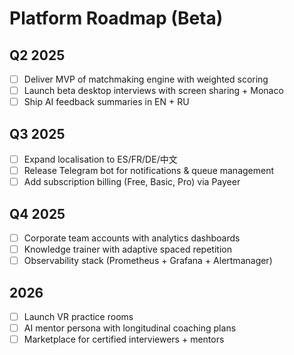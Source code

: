 # Platform Roadmap (Beta)

## Q2 2025
- [ ] Deliver MVP of matchmaking engine with weighted scoring
- [ ] Launch beta desktop interviews with screen sharing + Monaco
- [ ] Ship AI feedback summaries in EN + RU

## Q3 2025
- [ ] Expand localisation to ES/FR/DE/中文
- [ ] Release Telegram bot for notifications & queue management
- [ ] Add subscription billing (Free, Basic, Pro) via Payeer

## Q4 2025
- [ ] Corporate team accounts with analytics dashboards
- [ ] Knowledge trainer with adaptive spaced repetition
- [ ] Observability stack (Prometheus + Grafana + Alertmanager)

## 2026
- [ ] Launch VR practice rooms
- [ ] AI mentor persona with longitudinal coaching plans
- [ ] Marketplace for certified interviewers + mentors
